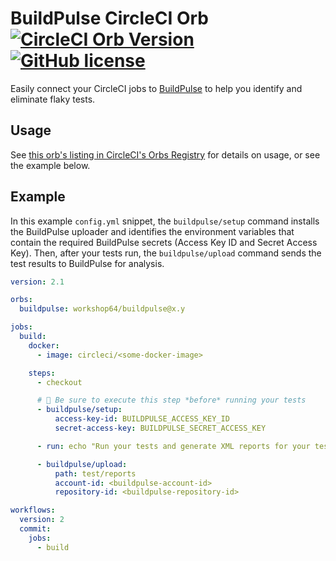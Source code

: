 # BuildPulse CircleCI Orb [![CircleCI Orb Version](https://img.shields.io/badge/endpoint.svg?url=https://badges.circleci.io/orb/workshop64/buildpulse)](https://circleci.com/orbs/registry/orb/workshop64/buildpulse) [![GitHub license](https://img.shields.io/badge/license-MIT-blue.svg)](https://raw.githubusercontent.com/Workshop64/buildpulse-circleci-orb/master/LICENSE)

Easily connect your CircleCI jobs to [BuildPulse](https://buildpulse.io) to help you identify and eliminate flaky tests.

## Usage

See [this orb's listing in CircleCI's Orbs Registry](https://circleci.com/orbs/registry/orb/workshop64/buildpulse) for details on usage, or see the example below.

## Example

In this example `config.yml` snippet, the `buildpulse/setup` command installs the BuildPulse uploader and identifies the environment variables that contain the required BuildPulse secrets (Access Key ID and Secret Access Key). Then, after your tests run, the `buildpulse/upload` command sends the test results to BuildPulse for analysis.

```yaml
version: 2.1

orbs:
  buildpulse: workshop64/buildpulse@x.y

jobs:
  build:
    docker:
      - image: circleci/<some-docker-image>

    steps:
      - checkout

      # 📣 Be sure to execute this step *before* running your tests
      - buildpulse/setup:
          access-key-id: BUILDPULSE_ACCESS_KEY_ID
          secret-access-key: BUILDPULSE_SECRET_ACCESS_KEY

      - run: echo "Run your tests and generate XML reports for your test results"

      - buildpulse/upload:
          path: test/reports
          account-id: <buildpulse-account-id>
          repository-id: <buildpulse-repository-id>

workflows:
  version: 2
  commit:
    jobs:
      - build
```
